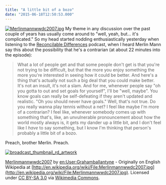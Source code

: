 ```yaml
---
title: "A little bit of a bozo"
date: "2015-06-18T12:50:53.000"
---
```


[![Merlinmannwwdc2007.jpg](https://upload.wikimedia.org/wikipedia/commons/d/d7/Merlinmannwwdc2007.jpg)](https://commons.wikimedia.org/wiki/File:Merlinmannwwdc2007.jpg#/media/File:Merlinmannwwdc2007.jpg) My theme in any discussion over the past couple of years has usually come around to "well, yeah, but... it's complicated." So my head started nodding enthusiastically yesterday when listening to the [Reconcilable Differences](http://www.relay.fm/rd/2) podcast, when I heard Merlin Mann say this about the possibility that he's a contrarian (at about 22 minutes into the episode):

> What a lot of people get and that some people don't get is that you're not trying to be difficult, but that the more you enjoy something the more you're interested in seeing how it could be better. And here's a thing that's actually not such a big deal that you could make better. It's not an insult, it's not a slam. And for me, whenever people say "oh you gotta to out and set goals for yourself", I'll be "well, maybe". You know goals can really be self-defeating if they aren't updated and realistic. "Oh you should never have goals." Well, that's not true. Do you really wanna play tennis without a net? I feel like maybe I'm more of a contrarian? I feel like, whenever somebody comes up with something that's, like, an unvulnerable pronouncement about how the world mostly always is, it gets my dander up a little bit, and I don't feel like I _have_ to say something, but I know I'm thinking that person's probably a little bit of a bozo.

Preach, brother Merlin. Preach.

[![broadcast_thumbnail_rd_artwork](http://chrishubbs.com/wordpress/wp-content/uploads/2015/06/broadcast_thumbnail_rd_artwork.png)](http://relay.fm/rd)

[Merlinmannwwdc2007](https://commons.wikimedia.org/wiki/File:Merlinmannwwdc2007.jpg#/media/File:Merlinmannwwdc2007.jpg) by [en:User:Grahamballantyne](http://en.wikipedia.org/wiki/User:Grahamballantyne) - Originally on English Wikipedia at [http://en.wikipedia.org/wiki/File:Merlinmannwwdc2007.jpg](http://en.wikipedia.org/wiki/File:Merlinmannwwdc2007.jpg). Licensed under [CC BY-SA 3.0](http://creativecommons.org/licenses/by-sa/3.0) via [Wikimedia Commons](https://commons.wikimedia.org/wiki/).
